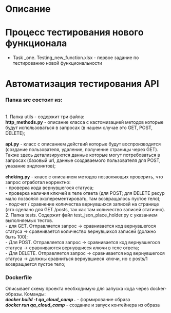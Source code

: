 # Описание
# Процесс тестирования нового функционала
 - Task _one. Testing_new_function.xlsx - первое задание по тестированию новой функциональности

# Автоматизация тестирования API<br>
<h3> Папка src состоит из:</h3><br>
 1. Папка utils - содержит три файла:<br>
<b>http_methods.py</b> - описание класса с кастомизацией методов которые будут использоваться в запросах (в нашем случае это GET, POST, DELETE);<br>
<br>
<b>api.py</b> - класс с описанием действий которые будут воспроизводится (создание пользователя, удаление, получение страницы через GET). Также здесь детализируются данные которые могут потребоваться в запросах (базовый url, данные создаваемого пользователя для POST, указание эндпоинтов);<br>
<br>
<b>cheking.py</b> - класс с описанием методов позволяющих проверить, что запрос отработал корректно:<br>
  - проверка кода вернувшегося статуса;<br> 
  - проверка наличия ключей в теле ответа (для POST; для DELETE ресур мало позволял эксперементировать, там возвращалось пустое тело);<br> 
  - подсчет / сравнение количества вернувшихся записей на странице (это сделано для GET /posts, так как там количество записей статично).<br>
  2. Папка tests. Содержит файл test_json_place_holder.py с указанием выполняемых тестов.<br>
  - для GET. Отправляется запрос -> сравнивается код вернувшегося статуса -> сравнивается количество вернувшихся записей (должно быть 100);<br>
  - Для POST. Отправляется запрос -> сравнивается код вернувшегося статуса -> сравниваются вернувшиеся ключи в теле ответа;<br>
  - Для DELETE. Отправляется запрос -> сравнивается код вернувшегося статуса -> должны сравниться вернувшиеся ключи, но с posts/1 возвращается пустое тело;<br>
<h3>Dockerfile</h3> 
Описывает схему проекта необходимую для запуска кода через docker-образы. Команды:<br>
  <b><i>docker build -t qa_cloud_camp .</i></b>  -  формирование образа<br>
  <b><i>docker run qa_cloud_camp</i></b>  -  создание и запуск контейнера из образа<br>
